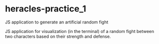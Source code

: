 # heracles-practice_1
JS application to generate an artificial random fight

JS application for visualization (in the terminal) of a random fight between two characters based on their strength and defense.
